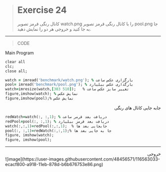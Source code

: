 
> # Exercise 24
>کانال رنگی قرمز تصویر watch.png را با کانال رنگی قرمز تصویر pool.png جا به جا کنید و خروجی هر دو را نمایش دهید.
***
>CODE

Main Program
```ruby
clear all
clc;
close all;

watch = imread('benchmark/watch.png'); % بارگزاری عکس ساعت
pool= imread('benchmark/pool.png'); % بارگذاری عکس بیلیارد
watch=imresize(watch,[383 510]);   % تغییر سایز عکس ساعت
figure,imshow(watch); % نمایش عکس
figure,imshow(pool);% نمایش عکس
```
 <div dir="rtl">
جابه جایی کانال های رنگی
 </div>
 
```ruby
redWatch=watch(:, :,1); % دریافت بعد قرمر ساعت
redPool=pool(:, :,1); % دریافت بعد قرمز بیلیارد
watch(:,:,1)=redPool(:,:,1);  % جابجایی بعد ها      
pool(:, :,1)=redWatch(:,:,1);% جا به جایی بعد ها
figure, imshow(watch);             
figure, imshow(pool);
```
****
 <div dir="rtl">
خروجی
 </div>
![image](https://user-images.githubusercontent.com/48456571/116563033-ecacf800-a918-11eb-878d-b6b676753e86.png)

